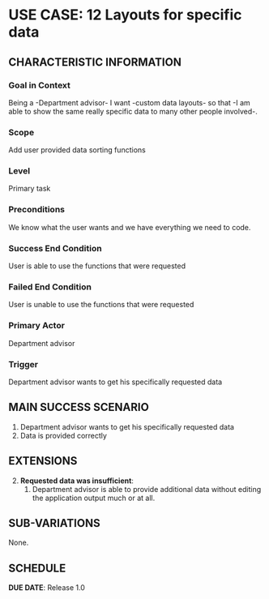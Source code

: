 # USE CASE: 12 Layouts for specific data

## CHARACTERISTIC INFORMATION

### Goal in Context

Being a -Department advisor- I want -custom data layouts- so that -I am able to show the same really specific data to many other people involved-.

### Scope

Add user provided data sorting functions

### Level

Primary task

### Preconditions

We know what the user wants and we have everything we need to code.

### Success End Condition

User is able to use the functions that were requested

### Failed End Condition

User is unable to use the functions that were requested

### Primary Actor

Department advisor

### Trigger

Department advisor wants to get his specifically requested data

## MAIN SUCCESS SCENARIO

1. Department advisor wants to get his specifically requested data
2. Data is provided correctly

## EXTENSIONS

2. **Requested data was insufficient**:
    1. Department advisor is able to provide additional data without editing the application output much or at all.

## SUB-VARIATIONS

None.

## SCHEDULE

**DUE DATE**: Release 1.0

